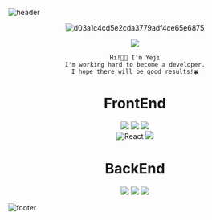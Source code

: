 ![header](https://capsule-render.vercel.app/api?&color=auto)

<div align="center">
  
![d03a1c4cd5e2cda3779adf4ce65e6875](https://user-images.githubusercontent.com/59958929/135983874-c79f3f6a-7b4c-4ba0-97c8-4ab3a40eba08.gif)</br>
  
  <a href="https://hits.seeyoufarm.com"><img src="https://hits.seeyoufarm.com/api/count/incr/badge.svg?url=https%3A%2F%2Fgithub.com%2FLee-ye-ji&count_bg=%23EB95AB&title_bg=%23967CA6&icon=&icon_color=%23E7E7E7&title=%E2%99%AA%E2%99%AB*%E2%80%A2%E2%99%AA&edge_flat=false"/></a>
  
``` 
Hi!🖐🏻 I'm Yeji
I'm working hard to become a developer.
I hope there will be good results!🍀
```
  
  
<div>
  <h1>FrontEnd</h1>
  <img src="https://img.shields.io/badge/html-E34F26?style=for-the-badge&logo=html5&logoColor=white">
  <img src="https://img.shields.io/badge/css-1572B6?style=for-the-badge&logo=css3&logoColor=white">
  <img src="https://img.shields.io/badge/javascript-FFD500?style=for-the-badge&logo=javascript&logoColor=000">
    </br>
  <img alt="React" src ="https://img.shields.io/badge/React-000.svg?&style=for-the-badge&logo=React&logoColor=rgb(97, 218, 251)"/>
  <img src="https://img.shields.io/badge/vue.js-2E7D32?style=for-the-badge&logo=vue.js&logoColor=4FC08D">
<!--   <img src="https://img.shields.io/badge/Nuxt.js-FFD500?style=for-the-badge&logo=Nuxt.js&logoColor=000"> -->
</div>

<div>
  <h1>BackEnd</h1>
  <img src="https://img.shields.io/badge/JAVA-23395D?style=for-the-badge&logo=java&logoColor=white"> 
  <img src="https://img.shields.io/badge/Spring-6DB33F?style=for-the-badge&logo=Spring&logoColor=white">
  <img src="https://img.shields.io/badge/Node.js-4D4D4D?style=for-the-badge&logo=Node.js&logoColor=6DB33F">
</div>

  
</div>



![footer](https://capsule-render.vercel.app/api?section=footer&color=auto)



